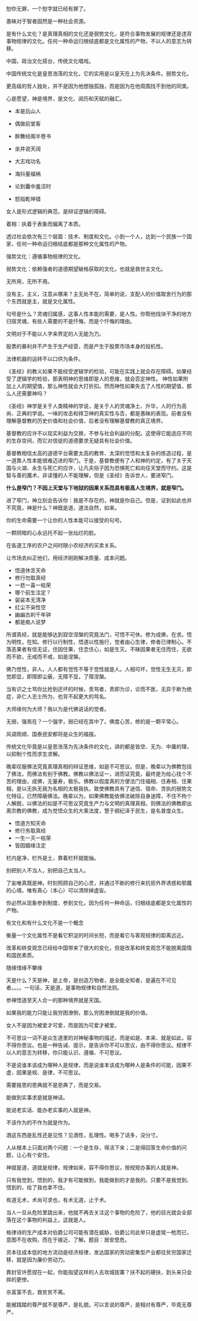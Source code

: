 恕你无罪，一个恕字就已经有罪了。

愚昧对于智者固然是一种社会资源。

是有什么文化？是真理真相的文化还是弱势文化，是符合事物发展的规律还是违背事物规律的文化。任何一种命运归根结底都是文化属性的产物，不以人的意志为转移。

中国，政治文化搭台，传统文化唱戏。

中国传统文化是皇恩浩荡的文化，它的实用是以皇天在上为先决条件。弱势文化。

更高级的哲人独处，并不是因为他想独孤独，而是因为在他周围找不到他的同类。

心是愿望，神是境界，是文化、阅历和天赋的融汇。

- 本是后山人
- 偶做前堂客
- 醉舞经阁半卷书
- 坐井说天阔

- 大志戏功名
- 海抖量福祸
- 论到囊中羞涩时
- 怒指乾坤错

女人是形式逻辑的典范，是辩证逻辑的障碍。

着相：执着于表象而偏离了本质。

透过社会依次有三个层面：技术、制度和文化。小到一个人，达到一个民族一个国家，任何一种命运归根结底都是那种文化属性的产物。

强势文化：遵循事物规律的文化。

弱势文化：依赖强者的道德期望破格获取的文化，也就是救世主文化。

无所用，无所不用。

没有主，主义，注意从哪来？主无处不在，简单的说，支配人的价值取舍行为的那个东西就是主，就是文化属性。

句号是什么？灵魂归属感，这事人性本能的需要，是人性。你帮他找块干净的地方归宿灵魂，有些人需要的不是忏悔，而是个忏悔的理由。

文明对于不能以人字来界定的人无能为力。

股票的暴利并不产生于生产经营，而是产生于股票市场本身的投机性。

法律机器的运转不以口供为条件。

《圣经》的教义如果不能经受逻辑学的检验，可能在实践上就会存在障碍。如果经受了逻辑学的检验，那表明神的思维即是人的思维，就会否定神性。
神性如果附加上人的期望值，那么神性就会大打折扣。然而神性如果失去了人性的期望值，那么人还需要神吗？

《圣经》神学是关于人类精神的学说，是关于人的灵魂净土、升华，人的行为高尚、正典的学说。一味的攻击和捍卫神的真实性与否，都是愚昧的表现。前者没有理解基督教的历史价值和社会价值，后者没有理解基督教的真正境界。

基督教的应许不以现实利益为交换，不参与社会利益的分配。这使得它能适应不同的生存空间，而它对信徒的道德要求无疑具有社会价值。

基督教相信太高的道德平台需要太高的教育、太深的觉悟和太复杂的炼造过程，是一道靠人性本能很难迈进的窄门。于是，基督教便有了人和神的约定，有了关于天国与火湖、永生与死亡的应许，让凡夫俗子因为恐惧死亡和向往天堂而守约。这是智与善的魔术，非读懂的人不能理解，但是《圣经》告诉世人，要进窄门。

**什么是窄门？不因上天堂与下地狱的因果关系而具有极高人生境界，就是窄门。**

进了窄门，神立刻会告诉你：我是不存在的，神就是你自己。但是，证到如此也并不究竟，神是什么？神既是道，道法自然，如来。

你的生命需要一个让你的人性本能可以接受的句号。

一颗阴暗的心永远托不起一张灿烂的脸。

在各道工序的农户之间时限小农经济的买卖关系。

让市场去纠正他们，用经济刚刚解决质量、成本问题。

- 悟道休言天命
- 修行勿取真经
- 一悲一喜一枯荣
- 哪个前生注定？
- 袈裟本无清净
- 红尘不染性空
- 幽幽古刹千年钟
- 都是痴人说梦

所谓真经，就是能够达到寂空涅槃的究竟法门，可悟不可休。修为成佛，在求。悟为明性，在知。修行以行制性，悟道以性施行，觉者由心生律，修者已律制心。不落恶果者有信无证，住因住果、住念住心，如是生灭。不昧因果者无住而住，无欲而不欲，无戒而不戒，如是涅槃。

佛乃觉性，非人，人人都有觉性不等于觉性就是人。人相可坏，觉性无生无灭，即觉即显，即障即尘蔽，无障不显，了障涅槃。

当有识之士骂你比抢到还坏的时候，责骂者，责即为诊，诊而不医，无异于断为绝症，非仁人志士所为，也背不起更大的骂名。

大师缘何为大师？我以为是代佛说话的觉者。

无弱，强焉在？一个强字，弱已经在其中了。佛度心苦，修的是一颗平常心。

风调雨顺、国泰民安都将是众生的福报。

传统文化毕竟是以皇恩浩荡为先决条件的文化，讲的都是皆空、无为、中庸的理，以抑制个性而求生求解。

晚辈叹服佛法究竟真理真相的辩证思维，如是不可思议。但是，晚辈以为佛教包括了佛法，而佛法有别于佛教。佛教以佛法证一，进而证究竟，最终是为给心找个不苦的理由，成佛，无量寿，极乐。佛教以假度真的方便法门住福相、住寿相、住果相，是以无执无我为名相的太极我执，致使佛教具有了迷信、宿命、贪执的弱势文化特征，已然障蔽佛法。晚辈以为，如果佛教能依佛法破除自身迷障，不住不拘个人解脱，以佛法的如是不可思议究竟生产力与文明的真理真相，则佛法的佛教即出离宗教的佛教，成为觉悟众生的大乘法度，慧于纲纪泽于民生，是名普度众生。

- 悟道方知天命
- 修行务取真经
- 一生一灭一枯荣
- 皆因姻缘注定

栏内是净，栏外是土，靠着栏杆就能抽。

别把别人不当人，别把自己太当人。

了妄唯真既是神。时刻照顾自己的心灵，并通过不断的修行来抗拒外界诱惑和邪魔的心境。唯有真心（本心）可以清除掉虚妄。

你必然从现象参到制度、参到文化，因为任何一种命运，归根结底都是文化属性的产物。

有文化和有什么文化不是一个概念

衡量一个文化属性不是看它积淀的时间长短，而是看它与客观规律的距离远近。

改革和转变观念已经给中国带来了很大的变化，但是改革和转变观念不能脱离国情和国民素质。

随缘惜缘不攀缘

天是什么？天是神，是上帝，是创造万物者，是全能全知者，是遍在不可见者。。。。一句话，天是道，是事物规律和自然法则。

参禅悟道至天人合一的那种境界就是天国。

如果我的能力只能让我穷困潦倒，那么穷困潦倒就是我的价值。

女人不是因为被爱才可爱，而是因为可爱才被爱。

不可思议一词不是众生道里的对神秘事物的描述，而是如是、本来、就是如此，容不得你思议。也是一种告诫、提示，是告诉你不可以思议，由不得你思议。规律不以人的意志为转移，你只能认识、遵循、不可思议。

不是说谁本该成为哪种人是规律，而是说谁本该成为哪种人是条件的可能，因果不虚，因果是规、是律，不可思议。

需要报恩的恩典就不是恩典了，而是交易。

能做到实事求是就是神话。

能说老实话、能办老实事的人就是神。

不该作为的不作为就是作为。

酒这东西是乱性还是见性？见酒性，乱理性。喝多了话多，没分寸。

人从根本上只面对两个问题：一个是生存，得活下来；二是得回答生命价值的问题，让心有个安住。

神就是道，道就是规律，规律如来，容不得你思议，按规矩办事的人就是神。

只有我觉到，悟到的，我才有可能做到，我能做到的才是我的。只要不是我觉到、悟到的，给了我也拿不住。

有道无术，术尚可求也，有术无道，止于术。

当人一旦从危险里跳出来，他就不再去关注这个事物的危险了，他的目光就会全部落在这个事物的利益上，这就是人。

格律诗的生产成本对伯爵公司可能有潜在威胁，伯爵公司此举只是虚晃一枪而已，意图不在收购，而在于接近、了解。题目：居安思危。

资本往成本低的地方流动是经济规律，发达国家的劳动密集型产业都往贫穷国家迁移，就是因为廉价劳动力。

靠封官许愿捏在一起，你能指望这样的人去攻城拔寨？扶不起的硬扶，到头来只会摔的更惨。

杀富富不去，救贫贫不离。

能被践踏的尊严就不是尊严，是礼貌。可以言说的尊严，是相对有尊严，毕竟无尊严。

